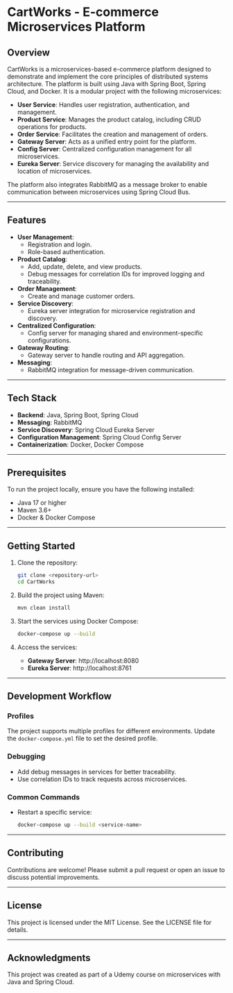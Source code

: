 # CartWorks - E-commerce Microservices Platform

## Overview
CartWorks is a microservices-based e-commerce platform designed to demonstrate and implement the core principles of distributed systems architecture. The platform is built using Java with Spring Boot, Spring Cloud, and Docker. It is a modular project with the following microservices:

- **User Service**: Handles user registration, authentication, and management.
- **Product Service**: Manages the product catalog, including CRUD operations for products.
- **Order Service**: Facilitates the creation and management of orders.
- **Gateway Server**: Acts as a unified entry point for the platform.
- **Config Server**: Centralized configuration management for all microservices.
- **Eureka Server**: Service discovery for managing the availability and location of microservices.

The platform also integrates RabbitMQ as a message broker to enable communication between microservices using Spring Cloud Bus.

---

## Features
- **User Management**: 
  - Registration and login.
  - Role-based authentication.
- **Product Catalog**:
  - Add, update, delete, and view products.
  - Debug messages for correlation IDs for improved logging and traceability.
- **Order Management**:
  - Create and manage customer orders.
- **Service Discovery**:
  - Eureka server integration for microservice registration and discovery.
- **Centralized Configuration**:
  - Config server for managing shared and environment-specific configurations.
- **Gateway Routing**:
  - Gateway server to handle routing and API aggregation.
- **Messaging**:
  - RabbitMQ integration for message-driven communication.

---

## Tech Stack
- **Backend**: Java, Spring Boot, Spring Cloud
- **Messaging**: RabbitMQ
- **Service Discovery**: Spring Cloud Eureka Server
- **Configuration Management**: Spring Cloud Config Server
- **Containerization**: Docker, Docker Compose

---

## Prerequisites
To run the project locally, ensure you have the following installed:
- Java 17 or higher
- Maven 3.6+
- Docker & Docker Compose

---

## Getting Started
1. Clone the repository:
   ```bash
   git clone <repository-url>
   cd CartWorks
   ```

2. Build the project using Maven:
   ```bash
   mvn clean install
   ```

3. Start the services using Docker Compose:
   ```bash
   docker-compose up --build
   ```

4. Access the services:
   - **Gateway Server**: http://localhost:8080
   - **Eureka Server**: http://localhost:8761

---

## Development Workflow
### Profiles
The project supports multiple profiles for different environments. Update the `docker-compose.yml` file to set the desired profile.

### Debugging
- Add debug messages in services for better traceability.
- Use correlation IDs to track requests across microservices.

### Common Commands
- Restart a specific service:
  ```bash
  docker-compose up --build <service-name>
  ```

---

## Contributing
Contributions are welcome! Please submit a pull request or open an issue to discuss potential improvements.

---

## License
This project is licensed under the MIT License. See the LICENSE file for details.

---

## Acknowledgments
This project was created as part of a Udemy course on microservices with Java and Spring Cloud.
